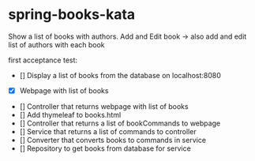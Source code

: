 # spring-books-kata
Show a list of books with authors.
Add and Edit book -> also add and edit list of authors with each book



first acceptance test: 
- [] Display a list of books from the database on localhost:8080
- [x] Webpage with list of books
- [] Controller that returns webpage with list of books
- [] Add thymeleaf to books.html
- [] Controller that returns a list of bookCommands to webpage
- [] Service that returns a list of commands to controller
- [] Converter that converts books to commands in service
- [] Repository to get books from database for service
